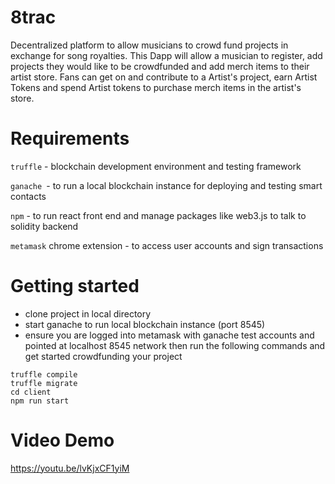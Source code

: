 # 8trac
Decentralized platform to allow musicians to crowd fund projects in exchange for song royalties. This Dapp will allow a musician to register, add projects they would like to be crowdfunded and add merch items to their artist store. Fans can get on and contribute to a Artist's project, earn Artist Tokens and spend Artist tokens to purchase merch items in the artist's store. 

# Requirements
`truffle` - blockchain development environment and testing framework

`ganache `- to run a local blockchain instance for deploying and testing smart contacts

`npm` - to run react front end and manage packages like web3.js to talk to solidity backend

`metamask` chrome extension - to access user accounts and sign transactions

# Getting started
- clone project in local directory 
- start ganache to run local blockchain instance (port 8545)
- ensure you are logged into metamask with ganache test accounts and pointed at localhost 8545 network
then run the following commands and get started crowdfunding your project
````
truffle compile
truffle migrate 
cd client 
npm run start
`````

# Video Demo 
https://youtu.be/lvKjxCF1yiM

